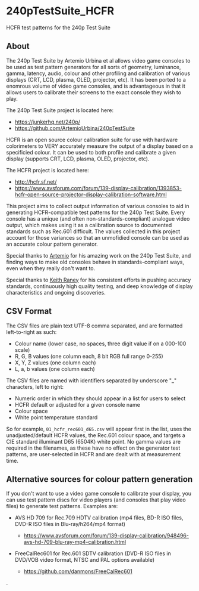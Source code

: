 # 240pTestSuite_HCFR
HCFR test patterns for the 240p Test Suite

## About

The 240p Test Suite by Artemio Urbina et al allows video game consoles to be used as test pattern generators for all sorts of geometry, luminance, gamma, latency, audio, colour and other profiling and calibration of various displays (CRT, LCD, plasma, OLED, projector, etc).  It has been ported to a enomrous volume of video game consoles, and is advantageous in that it allows users to calibrate their screens to the exact console they wish to play. 

The 240p Test Suite project is located here:
* https://junkerhq.net/240p/
* https://github.com/ArtemioUrbina/240pTestSuite

HCFR is an open source colour calibration suite for use with hardware colorimeters to VERY accurately measure the output of a display based on a specificied colour.  It can be used to both profile and calibrate a given display (supports CRT, LCD, plasma, OLED, projector, etc).  

The HCFR project is located here:
* http://hcfr.sf.net/
* https://www.avsforum.com/forum/139-display-calibration/1393853-hcfr-open-source-projector-display-calibration-software.html

This project aims to collect output information of various consoles to aid in generating HCFR-compatible test patterns for the 240p Test Suite. Every console has a unique (and often non-standards-compliant) analogue video output, which makes using it as a calibration source to documented standards such as Rec.601 difficult. The values collected in this project account for those variances so that an unmofidied console can be used as an accurate colour pattern generator.

Special thanks to [Artemio](https://twitter.com/Artemio) for his amazing work on the 240p Test Suite, and finding ways to make old consoles behave in standards-compliant ways, even when they really don't want to.

Special thanks to [Keith Raney](https://twitter.com/khmr33) for his consistent efforts in pushing accuracy standards, continuously high quality testing, and deep knowledge of display characteristics and ongoing discoveries. 

## CSV Format

The CSV files are plain text UTF-8 comma separated, and are formatted left-to-right as such: 
* Colour name (lower case, no spaces, three digit value if on a 000-100 scale)
* R, G, B values (one column each, 8 bit RGB full range 0-255)
* X, Y, Z values (one column each)
* L, a, b values (one column each)

The CSV files are named with identifiers separated by underscore "_" characters, left to right:
* Numeric order in which they should appear in a list for users to select
* HCFR default or adjusted for a given console name
* Colour space
* White point temperature standard

So for example, `01_hcfr_rec601_d65.csv` will appear first in the list, uses the unadjusted/default HCFR values, the Rec.601 colour space, and targets a CIE standard illuminant D65 (6504K) white point. No gamma values are required in the filenames, as these have no effect on the generator test patterns, are user-selected in HCFR and are dealt with at measurement time. 

## Alternative sources for colour pattern generation

If you don't want to use a video game console to calibrate your display, you can use test pattern discs for video players (and consoles that play video files) to generate test patterns.  Examples are:

* AVS HD 709 for Rec.709 HDTV calibration (mp4 files, BD-R ISO files, DVD-R ISO files in Blu-ray/h264/mp4 format)
  * https://www.avsforum.com/forum/139-display-calibration/948496-avs-hd-709-blu-ray-mp4-calibration.html

* FreeCalRec601 for Rec.601 SDTV calibration (DVD-R ISO files in DVD/VOB video format, NTSC and PAL options available)
  * https://github.com/danmons/FreeCalRec601

.
